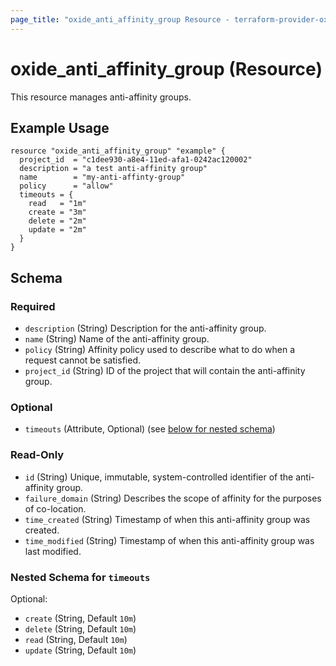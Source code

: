```yaml
---
page_title: "oxide_anti_affinity_group Resource - terraform-provider-oxide"
---
```


# oxide_anti_affinity_group (Resource)

This resource manages anti-affinity groups.

## Example Usage

```hcl
resource "oxide_anti_affinity_group" "example" {
  project_id  = "c1dee930-a8e4-11ed-afa1-0242ac120002"
  description = "a test anti-affinity group"
  name        = "my-anti-affinty-group"
  policy      = "allow"
  timeouts = {
    read   = "1m"
    create = "3m"
    delete = "2m"
    update = "2m"
  }
}
```

## Schema

### Required

- `description` (String) Description for the anti-affinity group.
- `name` (String) Name of the anti-affinity group.
- `policy` (String) Affinity policy used to describe what to do when a request cannot be satisfied.
- `project_id` (String) ID of the project that will contain the anti-affinity group.

### Optional

- `timeouts` (Attribute, Optional) (see [below for nested schema](#nestedatt--timeouts))

### Read-Only

- `id` (String) Unique, immutable, system-controlled identifier of the anti-affinity group.
- `failure_domain` (String) Describes the scope of affinity for the purposes of co-location.
- `time_created` (String) Timestamp of when this anti-affinity group was created.
- `time_modified` (String) Timestamp of when this anti-affinity group was last modified.

<a id="nestedatt--timeouts"></a>

### Nested Schema for `timeouts`

Optional:

- `create` (String, Default `10m`)
- `delete` (String, Default `10m`)
- `read` (String, Default `10m`)
- `update` (String, Default `10m`)

